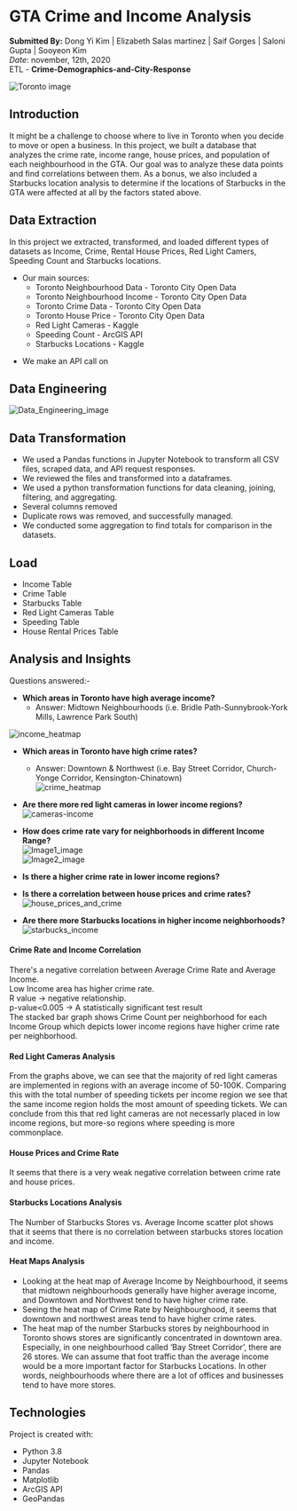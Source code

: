 # GTA Crime and Income Analysis

**Submitted By:** Dong Yi Kim | Elizabeth Salas martinez | Saif Gorges | Saloni Gupta | Sooyeon Kim </br>
_Date_: november, 12th, 2020\
ETL - **Crime-Demographics-and-City-Response** <br/>

![Toronto image](./Graphs_and_Analysis/Resources/.png)


## Introduction
It might be a challenge to choose where to live in Toronto when you decide to move or open a business. In this project, we built a database that analyzes the crime rate, income range, house prices, and population of each neighbourhood in the GTA. Our goal was to analyze these data points and find correlations between them. As a bonus, we also included a Starbucks location analysis to determine if the locations of Starbucks in the GTA were affected at all by the factors stated above. 

## Data Extraction
In this project we extracted, transformed, and loaded different types of datasets as Income, Crime, Rental House Prices, Red Light Camers, Speeding Count and Starbucks locations.

* Our main sources:
  * Toronto Neighbourhood Data - Toronto City Open Data
  * Toronto Neighbourhood Income - Toronto City Open Data
  * Toronto Crime Data - Toronto City Open Data
  * Toronto House Price - Toronto City Open Data
  * Red Light Cameras - Kaggle
  * Speeding Count - ArcGIS API
  * Starbucks Locations - Kaggle

- We make an API call on

## Data Engineering </br>

![Data_Engineering_image](./Graphs_and_Analysis/Resources/Data_Engineering.png) </br>

## Data Transformation
- We used a Pandas functions in Jupyter Notebook to transform all CSV files, scraped data, and API request responses.
- We reviewed the files and transformed into a dataframes.
- We used a python transformation functions for data cleaning, joining, filtering, and aggregating.
- Several columns removed
- Duplicate rows was removed, and successfully managed.
- We conducted some aggregation to find totals for comparison in the datasets.

## Load

- Income Table
- Crime Table
- Starbucks Table
- Red Light Cameras Table
- Speeding Table
- House Rental Prices Table

## Analysis and Insights

Questions answered:- </br>
* **Which areas in Toronto have high average income?** </br>
  * Answer: Midtown Neighbourhoods (i.e. Bridle Path-Sunnybrook-York Mills, Lawrence Park South) </br>

![income_heatmap](./Graphs_and_Analysis/Images/Average_Income_Heatmap.png) </br>

- **Which areas in Toronto have high crime rates?** </br>
  * Answer: Downtown & Northwest (i.e. Bay Street Corridor, Church-Yonge Corridor, Kensington-Chinatown) </br>
![crime_heatmap](./Graphs_and_Analysis/Images/Crime_Rate_Heatmap.png) </br>

- **Are there more red light cameras in lower income regions?** </br>
![cameras-income](./Graphs_and_Analysis/Images/Income_Range_and_Red_Lights.png) </br>

- **How does crime rate vary for neighborhoods in different  Income Range?** </br>
![Image1_image](./Graphs_and_Analysis/Images/Neighbourhood_Count_for_Income_Group.png) </br>
![Image2_image](./Graphs_and_Analysis/Images/Crime_and_Income_Group.png) </br>

- **Is there a higher crime rate in lower income regions?** </br>


- **Is there a correlation between house prices and crime rates?** </br>
![house_prices_and_crime](./Graphs_and_Analysis/Images/Total%20Average%20Crime%20Rate_vs_House%20Prices-linear_regression.png) </br>

- **Are there more Starbucks locations in higher income neighborhoods?** </br>
![starbucks_income](./Graphs_and_Analysis/Images/Total%20Number%20of%20Starbucks%20Stores_vs_Average%20Income-linear_regression.png) </br>

#### Crime Rate and Income Correlation </br>
There's a negative correlation between Average Crime Rate and Average Income. </br>
Low Income area has higher crime rate. </br>
R value -> negative relationship. </br>
p-value<0.005 -> A statistically significant test result </br>
The stacked bar graph shows Crime Count per neighborhood for each Income Group which depicts lower income regions have higher crime rate per neighborhood.</br>
#### Red Light Cameras Analysis </br>
From the graphs above, we can see that the majority of red light cameras are implemented in regions with an average income of 50-100K. Comparing this with the total number of speeding tickets per income region we see that the same income region holds the most amount of speeding tickets. We can conclude from this that red light cameras are not necessarly placed in low income regions, but more-so regions where speeding is more commonplace. </br>
#### House Prices and Crime Rate </br>
It seems that there is a very weak negative correlation between crime rate and house prices.</br>
#### Starbucks Locations Analysis </br>
The Number of Starbucks Stores vs. Average Income scatter plot shows that it seems that there is no correlation between starbucks stores location and income. </br>
#### Heat Maps Analysis
* Looking at the heat map of Average Income by Neighbourhood, it seems that midtown neighbourhoods generally have higher average income, and Downtown and Northwest tend to have higher crime rate. 
* Seeing the heat map of Crime Rate by Neighbourghood, it seems that downtown and northwest areas tend to have higher crime rates. 
* The heat map of the number Starbucks stores by neighbourhood in Toronto shows stores are significantly concentrated in downtown area. Especially, in one neighbourhood called ‘Bay Street Corridor’, there are 26 stores. We can assume that foot traffic than the average income would be a more important factor for Starbucks Locations. In other words, neighbourhoods where there are a lot of offices and businesses tend to have more stores.


## Technologies
Project is created with:

* Python 3.8
* Jupyter Notebook
* Pandas
* Matplotlib
* ArcGIS API
* GeoPandas
